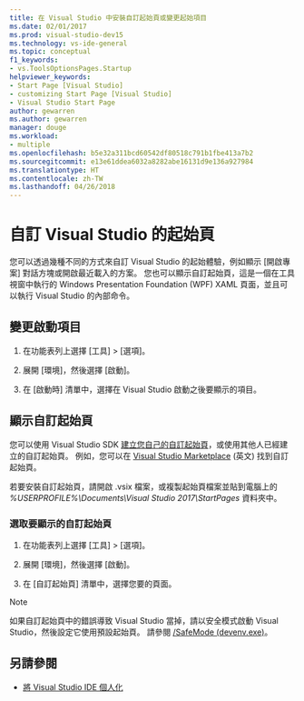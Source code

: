 ```yaml
---
title: 在 Visual Studio 中安裝自訂起始頁或變更起始項目
ms.date: 02/01/2017
ms.prod: visual-studio-dev15
ms.technology: vs-ide-general
ms.topic: conceptual
f1_keywords:
- vs.ToolsOptionsPages.Startup
helpviewer_keywords:
- Start Page [Visual Studio]
- customizing Start Page [Visual Studio]
- Visual Studio Start Page
author: gewarren
ms.author: gewarren
manager: douge
ms.workload:
- multiple
ms.openlocfilehash: b5e32a311bcd60542df80518c791b1fbe413a7b2
ms.sourcegitcommit: e13e61ddea6032a8282abe16131d9e136a927984
ms.translationtype: HT
ms.contentlocale: zh-TW
ms.lasthandoff: 04/26/2018
---
```

# <a name="customize-the-start-page-for-visual-studio"></a>自訂 Visual Studio 的起始頁

您可以透過幾種不同的方式來自訂 Visual Studio 的起始體驗，例如顯示 [開啟專案] 對話方塊或開啟最近載入的方案。 您也可以顯示自訂起始頁，這是一個在工具視窗中執行的 Windows Presentation Foundation (WPF) XAML 頁面，並且可以執行 Visual Studio 的內部命令。

## <a name="to-change-the-startup-item"></a>變更啟動項目

1. 在功能表列上選擇 [工具] > [選項]。

1. 展開 [環境]，然後選擇 [啟動]。

1. 在 [啟動時] 清單中，選擇在 Visual Studio 啟動之後要顯示的項目。

## <a name="to-show-a-custom-start-page"></a>顯示自訂起始頁

您可以使用 Visual Studio SDK [建立您自己的自訂起始頁](../extensibility/creating-a-custom-start-page.md)，或使用其他人已經建立的自訂起始頁。 例如，您可以在 [Visual Studio Marketplace](https://marketplace.visualstudio.com/search?target=VS&category=Tools&vsVersion=&subCategory=Start%20Pages&sortBy=Downloads) \(英文\) 找到自訂起始頁。

若要安裝自訂起始頁，請開啟 .vsix 檔案，或複製起始頁檔案並貼到電腦上的 *%USERPROFILE%\Documents\Visual Studio 2017\StartPages* 資料夾中。

### <a name="to-select-which-custom-start-page-to-display"></a>選取要顯示的自訂起始頁

1. 在功能表列上選擇 [工具] > [選項]。

1. 展開 [環境]，然後選擇 [啟動]。

1. 在 [自訂起始頁] 清單中，選擇您要的頁面。

> [!NOTE]
> 如果自訂起始頁中的錯誤導致 Visual Studio 當掉，請以安全模式啟動 Visual Studio，然後設定它使用預設起始頁。 請參閱 [/SafeMode (devenv.exe)](../ide/reference/safemode-devenv-exe.md)。

## <a name="see-also"></a>另請參閱

- [將 Visual Studio IDE 個人化](../ide/personalizing-the-visual-studio-ide.md)